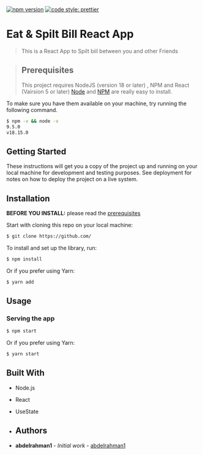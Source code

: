 [![npm version](https://badge.fury.io/js/angular2-expandable-list.svg)](https://badge.fury.io/js/angular2-expandable-list)
[![code style: prettier](https://img.shields.io/badge/code_style-prettier-ff69b4.svg?style=flat-square)](https://github.com/prettier/prettier)

# Eat & Spilt Bill React App
> This is a React App to Spilt biil between you and other Friends


> ## Prerequisites
> This project requires NodeJS (version 18 or later) , NPM and React (Vairsion 5 or later) 
[Node](http://nodejs.org/) and [NPM](https://npmjs.org/) are really easy to install.

To make sure you have them available on your machine,
try running the following command.

```sh
$ npm -v && node -v
9.5.0
v18.15.0
```

## Getting Started

These instructions will get you a copy of the project up and running on your local machine for development and testing purposes. See deployment for notes on how to deploy the project on a live system.

## Installation

**BEFORE YOU INSTALL:** please read the [prerequisites](#prerequisites)

Start with cloning this repo on your local machine:

```sh
$ git clone https://github.com/
```

To install and set up the library, run:

```sh
$ npm install
```

Or if you prefer using Yarn:

```sh
$ yarn add
```


## Usage

### Serving the app

```sh
$ npm start
```

Or if you prefer using Yarn:

```sh
$ yarn start
```

## Built With
* Node.js 
* React
* UseState

* ## Authors

* **abdelrahman1** - *Initial work* - [abdelrahman1](https://github.com/abdelrahman1)
